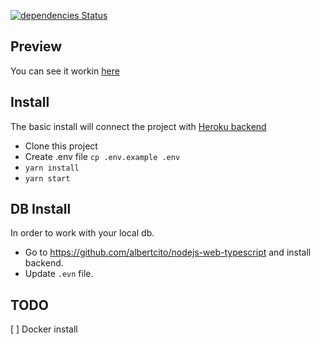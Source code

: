 [![dependencies Status](https://status.david-dm.org/gh/albertcito/react-graphql-urql.svg)](https://david-dm.org/albertcito/react-graphql-urql)


## Preview

You can see it workin [here](https://albertcito.github.io/react-graphql-urql/#/login)

## Install

The basic install will connect the project with [Heroku backend](https://node-albertcito-com.herokuapp.com/graphql)

- Clone this project
- Create .env file `cp .env.example .env`
- `yarn install`
- `yarn start`

## DB Install

In order to work with your local db.
- Go to https://github.com/albertcito/nodejs-web-typescript and install backend.
- Update `.evn` file.

## TODO
[ ] Docker install
